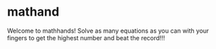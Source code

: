 # mathand
Welcome to mathhands! Solve as many equations as you can with your fingers to get the highest number and beat the record!!!
